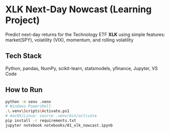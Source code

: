 # XLK Next-Day Nowcast (Learning Project)
Predict next-day returns for the Technology ETF **XLK** using simple features:
market(SPY), volatility (VIX), momentum, and rolling volatility

## Tech Stack
Python, pandas, NumPy, scikit-learn, statsmodels, yfinance, Jupyter, VS Code

## How to Run
```bash
python -m venv .venv
# Windows Powershell
.\.venv\Scripts\Activate.ps1
# macOS/Linux: source .venv/bin/activate
pip install -r requirements.txt
jupyter notebook notebooks/01_xlk_nowcast.ipynb